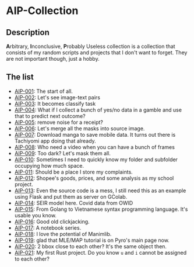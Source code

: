 # AIP-Collection

## Description
**A**rbitrary, **I**nconclusive, **P**robably Useless collection is a collection that consists of my random scripts and projects that I don't want to forget. They are not important though, just a hobby. 

## The list

- [AIP-001](https://github.com/phamtrongthang123/AIP-Collection):  The start of all. 
- [AIP-002](https://github.com/phamtrongthang123/RamdomProj/tree/master/simple_load_show_img_text): Let's see image-text pairs 
- [AIP-003](https://github.com/phamtrongthang123/RamdomProj/tree/master/OCR_CRNN): It becomes classify task
- [AIP-004](https://github.com/phamtrongthang123/RamdomProj/tree/master/bernoulli%20random): What if I collect a bunch of yes/no data in a gamble and use that to predict next outcome? 
- [AIP-005](https://github.com/phamtrongthang123/RamdomProj/tree/master/remove%20non%20straight%20line): remove noise for a receipt?
- [AIP-006](https://github.com/phamtrongthang123/RandomScript/tree/master/Merge_and_VisualizeMask): Let's merge all the masks into source image.
- [AIP-007](https://github.com/phamtrongthang123/RandomScript/tree/master/crawl_mangadex): Download manga to save mobile data. It turns out there is Tachiyomi app doing that already. 
- [AIP-008](https://github.com/phamtrongthang123/RandomScript/tree/master/cut_frames): Who need a video when you can have a bunch of frames
- [AIP-009](https://github.com/phamtrongthang123/RandomScript/tree/master/maskOnDark): Too dark? Let's mask them all.
- [AIP-010](https://github.com/phamtrongthang123/RandomScript/tree/master/stat_folder): Sometimes I need to quickly know my folder and subfolder occupying how much space. 
- [AIP-011](https://github.com/phamtrongthang123/myblog): Should be a place I store my complaints.
- [AIP-012](https://github.com/phamtrongthang123/khdlud_final_project): Shopee's goods, prices, and some analysis as my school project. 
- [AIP-013](https://github.com/phamtrongthang123/software_design_final_term_project): Even the source code is a mess, I still need this as an example using Flask and put them as server on GColab.
- [AIP-014](https://github.com/phamtrongthang123/phan_tich_covid): SEIR model here. Covid data from OWID
- [AIP-015](https://github.com/phamtrongthang123/VNlang): From Golang to Vietnamese syntax programming language. It's usable you know. 
- [AIP-016](https://github.com/phamtrongthang123/example_clickjacking): Good old clickjacking.
- [AIP-017](https://github.com/phamtrongthang123/A-notebook-series): A notebook series. 
- [AIP-018](https://github.com/phamtrongthang123/youtube-manim): I love the potential of Manimlib.
- [AIP-019](https://github.com/phamtrongthang123/pyro-learning): glad that MLE/MAP tutorial is on Pyro's main page now. 
- [AIP-020](https://github.com/phamtrongthang123/l2-distance-tracking-bbox): 2 bbox close to each other? It's the same object then. 
- [AIP-021](https://github.com/phamtrongthang123/simple_shift_cipher): My first Rust project. Do you know `u` and `i` cannot be assigned to each other?

